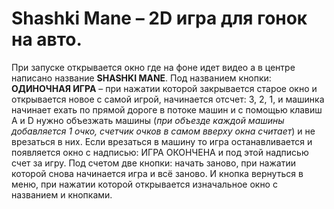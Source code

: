 # Shashki Mane – 2D игра для гонок на авто.

При запуске открывается окно где на фоне идет видео а в центре написано название **SHASHKI MANE**.
Под названием кнопки:
**ОДИНОЧНАЯ ИГРА** – при нажатии которой закрывается старое окно и открывается новое с самой игрой, 
начинается отсчет: 3, 2, 1, и машинка начинает ехать по прямой дороге в потоке машин и с помощью клавиш A и D нужно объезжать машины (*при объезде каждой машины добавляется 1 очко, 
счетчик очков в самом вверху окна считает*) и не врезаться в них. Если врезаться в машину то игра останавливается и появляется окно с надписью: ИГРА ОКОНЧЕНА и под этой надписью счет за игру. 
Под счетом две кнопки: начать заново, при нажатии которой снова начинается игра и всё заново. И кнопка вернуться в меню, при нажатии которой открывается изначальное окно с названием и кнопками.

